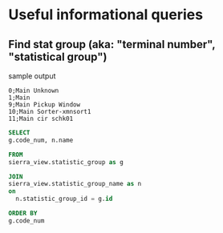 # Useful informational queries

## Find stat group (aka: "terminal number", "statistical group")
sample output
```csv
0;Main Unknown
1;Main
9;Main Pickup Window
10;Main Sorter-xmnsort1
11;Main cir schk01
```

```sql
SELECT
g.code_num, n.name

FROM 
sierra_view.statistic_group as g 

JOIN
sierra_view.statistic_group_name as n
on
  n.statistic_group_id = g.id

ORDER BY 
g.code_num
```
